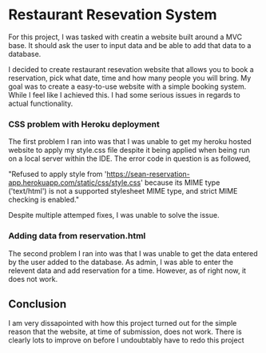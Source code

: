 # Restaurant Resevation System

For this project, I was tasked with creatin a website built around a MVC base. It should ask the user to input data and be able to add that data to a database. 

I decided to create restaurant resevation website that allows you to book a reservation, pick what date, time and how many people you will bring. My goal was to create a easy-to-use website with a simple booking system. While I feel like I achieved this. I had some serious issues in regards to actual functionality.

### CSS problem with Heroku deployment

The first problem I ran into was that I was unable to get my heroku hosted website to apply my style.css file despite it being applied when being run on a local server within the IDE. The error code in question is as followed,

"Refused to apply style from 'https://sean-reservation-app.herokuapp.com/static/css/style.css' because its MIME type ('text/html') is not a supported stylesheet MIME type, and strict MIME checking is enabled."

Despite multiple attemped fixes, I was unable to solve the issue.

### Adding data from reservation.html

The second problem I ran into was that I was unable to get the data entered by the user added to the database. As admin, I was able to enter the relevent data and add reservation for a time. However, as of right now, it does not work.

## Conclusion

I am very dissapointed with how this project turned out for the simple reason that the website, at time of submission, does not work. There is clearly lots to improve on before I undoubtably have to redo this project